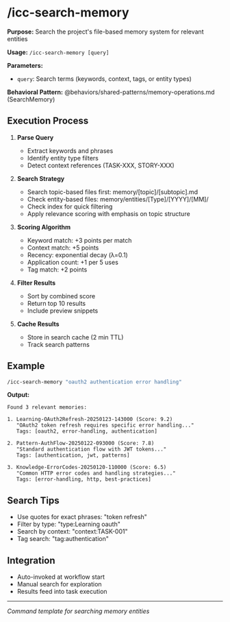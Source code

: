 # /icc-search-memory

**Purpose:** Search the project's file-based memory system for relevant entities

**Usage:** `/icc-search-memory [query]`

**Parameters:**
- `query`: Search terms (keywords, context, tags, or entity types)

**Behavioral Pattern:** @behaviors/shared-patterns/memory-operations.md (SearchMemory)

## Execution Process

1. **Parse Query**
   - Extract keywords and phrases
   - Identify entity type filters
   - Detect context references (TASK-XXX, STORY-XXX)

2. **Search Strategy**
   - Search topic-based files first: memory/[topic]/[subtopic].md
   - Check entity-based files: memory/entities/[Type]/[YYYY]/[MM]/
   - Check index for quick filtering
   - Apply relevance scoring with emphasis on topic structure

3. **Scoring Algorithm**
   - Keyword match: +3 points per match
   - Context match: +5 points
   - Recency: exponential decay (λ=0.1)
   - Application count: +1 per 5 uses
   - Tag match: +2 points

4. **Filter Results**
   - Sort by combined score
   - Return top 10 results
   - Include preview snippets

5. **Cache Results**
   - Store in search cache (2 min TTL)
   - Track search patterns

## Example

```bash
/icc-search-memory "oauth2 authentication error handling"
```

**Output:**
```
Found 3 relevant memories:

1. Learning-OAuth2Refresh-20250123-143000 (Score: 9.2)
   "OAuth2 token refresh requires specific error handling..."
   Tags: [oauth2, error-handling, authentication]
   
2. Pattern-AuthFlow-20250122-093000 (Score: 7.8)
   "Standard authentication flow with JWT tokens..."
   Tags: [authentication, jwt, patterns]
   
3. Knowledge-ErrorCodes-20250120-110000 (Score: 6.5)
   "Common HTTP error codes and handling strategies..."
   Tags: [error-handling, http, best-practices]
```

## Search Tips
- Use quotes for exact phrases: "token refresh"
- Filter by type: "type:Learning oauth"
- Search by context: "context:TASK-001"
- Tag search: "tag:authentication"

## Integration
- Auto-invoked at workflow start
- Manual search for exploration
- Results feed into task execution

---
*Command template for searching memory entities*